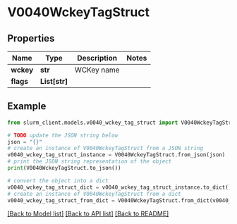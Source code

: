 # V0040WckeyTagStruct


## Properties

Name | Type | Description | Notes
------------ | ------------- | ------------- | -------------
**wckey** | **str** | WCKey name | 
**flags** | **List[str]** |  | 

## Example

```python
from slurm_client.models.v0040_wckey_tag_struct import V0040WckeyTagStruct

# TODO update the JSON string below
json = "{}"
# create an instance of V0040WckeyTagStruct from a JSON string
v0040_wckey_tag_struct_instance = V0040WckeyTagStruct.from_json(json)
# print the JSON string representation of the object
print(V0040WckeyTagStruct.to_json())

# convert the object into a dict
v0040_wckey_tag_struct_dict = v0040_wckey_tag_struct_instance.to_dict()
# create an instance of V0040WckeyTagStruct from a dict
v0040_wckey_tag_struct_from_dict = V0040WckeyTagStruct.from_dict(v0040_wckey_tag_struct_dict)
```
[[Back to Model list]](../README.md#documentation-for-models) [[Back to API list]](../README.md#documentation-for-api-endpoints) [[Back to README]](../README.md)


